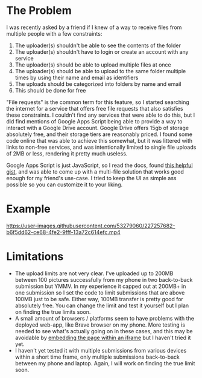 # The Problem
I was recently asked by a friend if I knew of a way to receive files from multiple people with a few constraints:

1. The uploader(s) shouldn't be able to see the contents of the folder
2. The uploader(s) shouldn't have to login or create an account with any service
3. The uploader(s) should be able to upload multiple files at once
4. The uploader(s) should be able to upload to the same folder multiple times by using their name and email as identifiers
5. The uploads should be categorized into folders by name and email
6. This should be done for free

"File requests" is the common term for this feature, so I started searching the internet for a service that offers free file requests that also satisfies these constraints. I couldn't find any services that were able to do this, but I did find mentions of Google Apps Script being able to provide a way to interact with a Google Drive account. Google Drive offers 15gb of storage absolutely free, and their storage tiers are reasonably priced. I found some code online that was able to achieve this somewhat, but it was littered with links to non-free services, and was intentionally limited to single file uploads of 2MB or less, rendering it pretty much useless. 

Google Apps Script is just JavaScript, so I read the docs, found [this helpful gist](https://gist.github.com/tanaikech/88fcae255abb4aac5bec81ad5ca213ef), and was able to come up with a multi-file solution that works good enough for my friend's use-case. I tried to keep the UI as simple ass possible so you can customize it to your liking. 

# Example

https://user-images.githubusercontent.com/53279060/227257682-b6f5dd62-ce68-4fe2-9fff-13a72c614efc.mp4

# Limitations

+ The upload limits are not very clear. I've uploaded up to 200MB between 100 pictures successfully from my phone in two back-to-back submission but YMMV. In my experience it capped out at 200MB+ in one submission so I set the code to limit submissions that are above 100MB just to be safe. Either way, 100MB transfer is pretty good for absolutely free. You can change the limit and test it yourself but I plan on finding the true limits soon.
+ A small amount of browsers / platforms seem to have problems with the deployed web-app, like Brave browser on my phone. More testing is needed to see what's actually going on in these cases, and this may be avoidable by [embedding the page within an iframe](https://developers.google.com/apps-script/reference/html/x-frame-options-mode) but I haven't tried it yet.
+ I haven't yet tested it with multiple submissions from various devices within a short time frame, only multiple submissions back-to-back between my phone and laptop. Again, I will work on finding the true limit soon.
